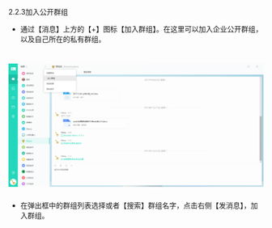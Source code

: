 2.2.3加入公开群组

* 通过【消息】上方的【+】图标【加入群组】。在这里可以加入企业公开群组，以及自己所在的私有群组。

# ![](/assets/2.2.3加入群组.png)

* 在弹出框中的群组列表选择或者【搜索】群组名字，点击右侧【发消息】，加入群组。